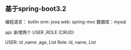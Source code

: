 ## 基于spring-boot3.2
编程语言： kotlin
orm: jooq
web: spring-mvc
数据库：mysql

api: 新增两个 USER ,ROLE (CRUD)

USER: id ,name ,age, List<Role>
Role: id, name, List<User>

